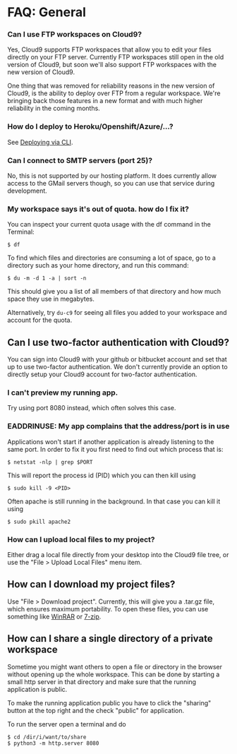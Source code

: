 # FAQ: General

### Can I use FTP workspaces on Cloud9?
Yes, Cloud9 supports FTP workspaces that allow you to edit your files directly on your FTP server. 
Currently FTP workspaces still open in the old version of Cloud9, but soon we'll also support FTP workspaces with the new version of Cloud9.

One thing that was removed for reliability reasons in the new version of Cloud9, is the ability to deploy over FTP from a regular workspace.
We're bringing back those features in a new format and with much higher reliability in the coming months.

### How do I deploy to Heroku/Openshift/Azure/...? 
See [Deploying via CLI](./deploying_via_cli.html).

### Can I connect to SMTP servers (port 25)? 
No, this is not supported by our hosting platform. It does currently allow access to the GMail servers though, so you can use that service during development.

### My workspace says it's out of quota. how do I fix it? 
You can inspect your current quota usage with the df command in the Terminal:

    $ df

To find which files and directories are consuming a lot of space, go to a directory such as your home directory, and run this command:

    $ du -m -d 1 -a | sort -n

This should give you a list of all members of that directory and how much space they use in megabytes.

Alternatively, try `du-c9` for seeing all files you added to your workspace and account for the quota.

## Can I use two-factor authentication with Cloud9?
You can sign into Cloud9 with your github or bitbucket account and set that up to use two-factor authentication.
We don't currently provide an option to directly setup your Cloud9 account for two-factor authentication.

### I can't preview my running app. 
Try using port 8080 instead, which often solves this case.

### EADDRINUSE: My app complains that the address/port is in use 
Applications won't start if another application is already listening to the same port. In order to fix it you first need to find out which process that is:

    $ netstat -nlp | grep $PORT

This will report the process id (PID) which you can then kill using

    $ sudo kill -9 <PID>

Often apache is still running in the background. In that case you can kill it using

    $ sudo pkill apache2

### How can I upload local files to my project?

Either drag a local file directly from your desktop into the Cloud9 file tree,
or use the "File > Upload Local Files" menu item.

## How can I download my project files?

Use "File > Download project". Currently, this will give you a .tar.gz file, which
ensures maximum portability. To open these files, you can use something like
[WinRAR](http://www.rarlab.com/) or [7-zip](http://www.7-zip.org/).

## How can I share a single directory of a private workspace

Sometime you might want others to open a file or directory in the browser 
without opening up the whole workspace. This can be done by starting a small 
http server in that directory and make sure that the running application is public.

To make the running application public you have to click the "sharing" button at
the top right and the check "public" for application.

To run the server open a terminal and do

    $ cd /dir/i/want/to/share
    $ python3 -m http.server 8080
